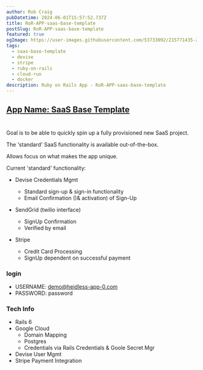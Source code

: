 ```yaml
---
author: Rob Craig
pubDatetime: 2024-06-01T15:57:52.737Z
title: RoR-APP-saas-base-template
postSlug: RoR-APP-saas-base-template
featured: true
ogImage: https://user-images.githubusercontent.com/53733092/215771435-25408246-2309-4f8b-a781-1f3d93bdf0ec.png
tags:
  - saas-base-template
  - devise
  - stripe
  - ruby-on-rails
  - cloud-run
  - docker
description: Ruby on Rails App - RoR-APP-saas-base-template
---
```


## <a href="https://rails-v6-1-7-base-0-svc-1089619978780.europe-west1.run.app/" target="_blank">App Name: SaaS Base Template</a>
#

Goal is to be able to quickly spin up a fully provisioned new SaaS project.

The 'standard' SaaS functionality is available out-of-the-box.

Allows focus on what makes the app unique.

Current 'standard' functionality:

- Devise Credentials Mgmt
  - Standard sign-up & sign-in functionality
  - Email Confirmation ()& activation) of Sign-Up

- SendGrid (twilio interface)
  - SignUp Confirmation
  - Verified by email

- Stripe
  - Credit Card Processing
  - SignUp dependent on successful payment


### login
- USERNAME: demo@heidless-app-0.com
- PASSWORD: password


### Tech Info
- Rails 6
- Google Cloud 
  - Domain Mapping
  - Postgres
  - Credentials via Rails Credentials & Goole Secret Mgr
- Devise User Mgmt
- Stripe Payment Integration
